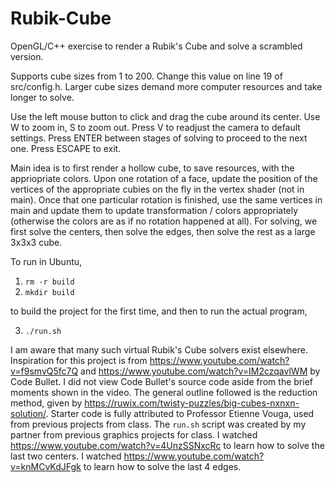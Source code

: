 # Rubik-Cube

OpenGL/C++ exercise to render a Rubik's Cube and solve a scrambled version.

Supports cube sizes from 1 to 200. Change this value on line 19 of src/config.h. Larger cube sizes demand more computer resources and take longer to solve.

Use the left mouse button to click and drag the cube around its center. Use W to zoom in, S to zoom out. Press V to readjust the camera to default settings. Press ENTER between stages of solving to proceed to the next one. Press ESCAPE to exit.

Main idea is to first render a hollow cube, to save resources, with the appriopriate colors. Upon one rotation of a face, update the position of the vertices of the appropriate cubies on the fly in the vertex shader (not in main). Once that one particular rotation is finished, use the same vertices in main and update them to update transformation / colors appropriately (otherwise the colors are as if no rotation happened at all). For solving, we first solve the centers, then solve the edges, then solve the rest as a large 3x3x3 cube. 

To run in Ubuntu, 
1. `rm -r build`
2. `mkdir build`

to build the project for the first time, and then to run the actual program,

3. `./run.sh`

I am aware that many such virtual Rubik's Cube solvers exist elsewhere. Inspiration for this project is from https://www.youtube.com/watch?v=f9smvQ5fc7Q and https://www.youtube.com/watch?v=IM2czqavlWM by Code Bullet. I did not view Code Bullet's source code aside from the brief moments shown in the video. The general outline followed is the reduction method, given by https://ruwix.com/twisty-puzzles/big-cubes-nxnxn-solution/. Starter code is fully attributed to Professor Etienne Vouga, used from previous projects from class. The `run.sh` script was created by my partner from previous graphics projects for class. I watched https://www.youtube.com/watch?v=4UnzSSNxcRc to learn how to solve the last two centers. I watched https://www.youtube.com/watch?v=knMCvKdJFgk to learn how to solve the last 4 edges.
